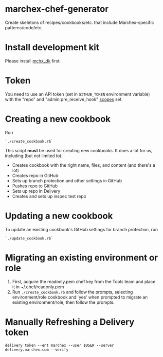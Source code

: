 # marchex-chef-generator
Create skeletons of recipes/cookbooks/etc. that include Marchex-specific patterns/code/etc.

# Install development kit
Please install [mchx_dk](https://github.marchex.com/marchex-chef/mchx_dk) first.

# Token
You need to use an API token (set in `GITHUB_TOKEN` environment variable) with the "repo" and "admin:pre_receive_hook" [scopes](https://github.marchex.com/settings/tokens) set.

# Creating a new cookbook
Run 
```
`./create_cookbook.rb`
```

This script **must** be used for creating new cookbooks.  It does a lot for us, including (but not limited to):
* Creates cookbook with the right name, files, and content (and there's a lot)
* Creates repo in GitHub
* Sets up branch protection and other settings in GitHub
* Pushes repo to GitHub
* Sets up repo in Delivery
* Creates and sets up inspec test repo

# Updating a new cookbook
To update an existing cookbook's GitHub settings for branch protection, run
```
`./update_cookbook.rb`
```

# Migrating an existing environment or role
1. First, acquire the readonly.pem chef key from the Tools team and place it in ~/.chef/readonly.pem
2. Run `./create_cookbook.rb` and follow the prompts, selecting environment/role cookbook and 'yes' when prompted to migrate an existing environment/role, then follow the prompts.

# Manually Refreshing a Delivery token
```
delivery token --ent marchex --user $USER --server delivery.marchex.com --verify
```
